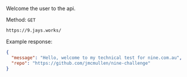 Welcome the user to the api.

Method: `GET`

```bash
https://9.jays.works/
```

Example response:

```json
{
  "message": "Hello, welcome to my technical test for nine.com.au",
  "repo": "https://github.com/jmcmullen/nine-challenge"
}
```
